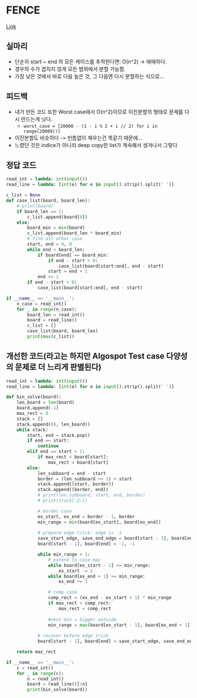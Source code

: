 # FENCE
[Link](https://www.algospot.com/judge/problem/read/FENCE)

## 실마리
* 단순히 start ~ end 의 모든 케이스를 추적한다면: O(n^2) -> 애매하다.
* 경우의 수가 겹치지 않게 모든 범위에서 분할 가능함.
* 가장 낮은 것에서 바로 다음 높은 것, 그 다음엔 다시 분할하는 식으로...

## 피드백
* 내가 만든 코드 또한 Worst case에서 O(n^2)이므로 이진분할의 형태로 문제를 다시 만드는게 낫다.
    * `worst_case = [20000 - (1 - i % 2 + i // 2) for i in range(20000))]`
* 이진분할도 비슷하다 -> 빈틈없이 채우는건 똑같기 때문에...
* 느렸던 것은 indice가 아니라 deep copy한 list가 계속해서 생겨나서 그렇다 

## 정답 코드
```python
read_int = lambda: int(input())
read_line = lambda: [int(e) for e in input().strip().split(' ')]

c_list = None
def case_list(board, board_len):
    # print(board)
    if board_len == 1:
        c_list.append(board[0])
    else:
        board_min = min(board)
        c_list.append(board_len * board_min)
        # find all other case
        start, end = 0, 0
        while end < board_len:
            if board[end] == board_min:
                if end - start > 0:
                    case_list(board[start:end], end - start)
                start = end + 1
            end += 1
        if end - start > 0:
            case_list(board[start:end], end - start)

if __name__ == '__main__':
    n_case = read_int()
    for _ in range(n_case):
        board_len = read_int()
        board = read_line()
        c_list = []
        case_list(board, board_len)
        print(max(c_list))
```
## 개선한 코드(라고는 하지만 Algospot Test case 다양성의 문제로 더 느리게 판별된다)
```python
read_int = lambda: int(input())
read_line = lambda: [int(e) for e in input().strip().split(' ')]

def bin_solve(board):
    len_board = len(board)
    board.append(-1)
    max_rect = 0
    stack = []
    stack.append((0, len_board))
    while stack:
        start, end = stack.pop()
        if end == start:
            continue
        elif end == start + 1:
            if max_rect < board[start]:
                max_rect = board[start]
        else:
            len_subboard = end - start
            border = (len_subboard >> 1) + start
            stack.append((start, border))
            stack.append((border, end))
            # print(len_subboard, start, end, border)
            # print(stack[-2:])

            # border case
            ex_start, ex_end = border - 1, border
            min_range = min(board[ex_start], board[ex_end])
            
            # prepare edge trick: edge is -1
            save_start_edge, save_end_edge = board[start - 1], board[end]
            board[start - 1], board[end] = -1, -1

            while min_range + 1:
                # extend to case-max
                while board[ex_start - 1] >= min_range:
                    ex_start -= 1
                while board[ex_end + 1] >= min_range:
                    ex_end += 1

                # comp case
                comp_rect = (ex_end - ex_start + 1) * min_range
                if max_rect < comp_rect:
                    max_rect = comp_rect
                
                #next min = bigger outside
                min_range = max(board[ex_start - 1], board[ex_end + 1])
            
            # recover before edge trick
            board[start - 1], board[end] = save_start_edge, save_end_edge

    return max_rect

if __name__ == '__main__':
    c = read_int()
    for _ in range(c):
        n = read_int()
        board = read_line()[:n]
        print(bin_solve(board))
```

